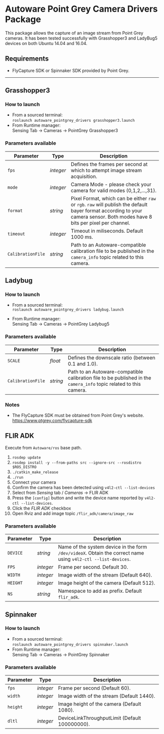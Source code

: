 # Autoware Point Grey Camera Drivers Package

This package allows the capture of an image stream from Point Grey cameras.
It has been tested successfully with Grasshopper3 and LadyBug5 devices on both Ubuntu 14.04 and 16.04.

## Requirements
* FlyCapture SDK or Spinnaker SDK provided by Point Grey.

---

## Grasshopper3

### How to launch
* From a sourced terminal:\
`roslaunch autoware_pointgrey_drivers grasshopper3.launch`
* From Runtime manager:\
Sensing Tab -> Cameras -> PointGrey Grasshopper3

### Parameters available

|Parameter| Type| Description|
----------|-----|--------
|`fps`|*integer* |Defines the frames per second at which to attempt image stream acquisition.|
|`mode`|*integer*|Camera Mode - please check your camera for valid modes (0,1,2,...,31). |
|`format`|*string*|Pixel Format, which can be either `raw` or `rgb`. `raw` will publish the default bayer format according to your camera sensor. Both modes have 8 bits per pixel per channel.|
|`timeout`|*integer*|Timeout in miliseconds. Default 1000 ms.|
|`CalibrationFile`|*string*|Path to an Autoware-compatible calibration file to be published in the `camera_info` topic related to this camera.|

## Ladybug

### How to launch
* From a sourced terminal:\
`roslaunch autoware_pointgrey_drivers ladybug.launch`

* From Runtime manager:\
Sensing Tab -> Cameras -> PointGrey Ladybug5

### Parameters available

|Parameter| Type| Description|
----------|-----|--------
|`SCALE`|*float*|Defines the downscale ratio (between 0.1 and 1.0).|
|`CalibrationFile`|*string*|Path to an Autoware-compatible calibration file to be published in the `camera_info` topic related to this camera.|

### Notes

* The FlyCapture SDK must be obtained from Point Grey's website.\
<https://www.ptgrey.com/flycapture-sdk>


## FLIR ADK

Execute from `Autoware/ros` base path.

1. `rosdep update`
1. `rosdep install -y --from-paths src --ignore-src --rosdistro $ROS_DISTRO` 
1. `./catkin_make_release`
1. `./run`
1. Connect your camera
1. Confirm the camera has been detected using `v4l2-ctl --list-devices`
1. Select from *Sensing* tab / *Cameras* -> FLIR ADK
1. Press the `[config]` button and write the device name reported by `v4l2-ctl --list-devices`.
1. Click the *FLIR ADK* checkbox
1. Open Rviz and add image topic `/flir_adk/camera/image_raw`

### Parameters available

|Parameter| Type| Description|
----------|-----|--------
|`DEVICE`|*string* |Name of the system device in the form `/dev/videoX`. Obtain the correct name using `v4l2-ctl --list-devices`.|
|`FPS`|*integer*|Frame per second. Default 30. |
|`WIDTH`|*integer*|Image width of the stream (Default 640).|
|`HEIGHT`|*integer*|Image height of the camera (Default 512).|
|`NS`|*string*|Namespace to add as prefix. Default `flir_adk`.|

## Spinnaker

### How to launch
* From a sourced terminal:\
`roslaunch autoware_pointgrey_drivers spinnaker.launch`
* From Runtime manager:\
Sensing Tab -> Cameras -> PointGrey Spinnaker

### Parameters available

|Parameter| Type| Description|
----------|-----|--------
|`fps`|*integer* |Frame per second (Default 60).|
|`width`|*integer*|Image width of the stream (Default 1440).|
|`height`|*integer*|Image height of the camera (Default 1080).|
|`dltl`|*integer*|DeviceLinkThroughputLimit (Default 100000000).|


